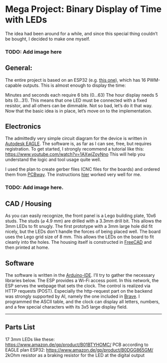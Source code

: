 # Mega Project: Binary Display of Time with LEDs
The idea had been around for a while, and since this special thing couldn’t be bought, I decided to make one myself.

### TODO: Add image here
## General:
The entire project is based on an ESP32 (e.g. [this one](https://www.amazon.de/dp/B0DGG865GM)), which has 16 PWM-capable outputs. This is almost enough to display the time:

Minutes and seconds each require 6 bits (0…63)
The hour display needs 5 bits (0…31). This means that one LED must be connected with a fixed resistor, and all others can be dimmable. Not so bad, let’s do it that way. Now that the basic idea is in place, let’s move on to the implementation.

## Electronics
The admittedly very simple circuit diagram for the device is written in [Autodesk EAGLE](http://eagle.autodesk.com/eagle/software-versions/50). The software is, as far as I can see, free, but requires registration. To get started, I strongly recommend a tutorial like this: https://www.youtube.com/watch?v=1AXwjZoyNno 
This will help you understand the logic and tool usage quite well.

I used the plan to create gerber files (CNC files for the boards) and ordered them from [PCBway](https://www.pcbway.com/). The instructions [hier](https://www.pcbway.com/helpcenter/generate_gerber/Generate_Gerber_files_in_Eagle.html) worked very well for me.

### TODO: Add image here.

## CAD / Housing
As you can easily recognize, the front panel is a Lego building plate, 10x6 studs. The studs (⌀ 4.9 mm) are drilled with a 3.3mm drill bit. This allows the 3mm LEDs to fit snugly. The first prototype with a 3mm large hole did fit nicely, but the LEDs don’t handle the forces of being placed well. The board uses the Lego grid size of 8 mm. This allows the LEDs on the board to fit cleanly into the holes. The housing itself is constructed in [FreeCAD](https://www.freecad.org/) and then printed at home.

## Software
The software is written in the [Arduino-IDE](https://www.arduino.cc/en/software). I’ll try to gather the necessary libraries below. The ESP provides a Wi-Fi access point. In this network, the ESP serves the webpage that sets the clock. The control is realized via HTTP requests (POST). Especially the http-request part on the backend was strongly supported by AI, namely the one included in [Brave](https://brave.com/).
I programmed the ASCII table, and the clock can display all letters, numbers, and a few special characters with its 3x5 large display field.

---
## Parts List
17 3mm LEDs like these: https://www.amazon.de/gp/product/B01BTYHOMC/
PCB according to EAGLE plan
ESP32: https://www.amazon.de/gp/product/B0DGG865GM/
2kOhm resistor as a braking resistor for the LED at the digital output